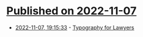 # [Published on 2022-11-07](index.md)

* [2022-11-07, 19:15:33](https://news.ycombinator.com/item?id=33510827) - [Typography for Lawyers](https://typographyforlawyers.com/)
